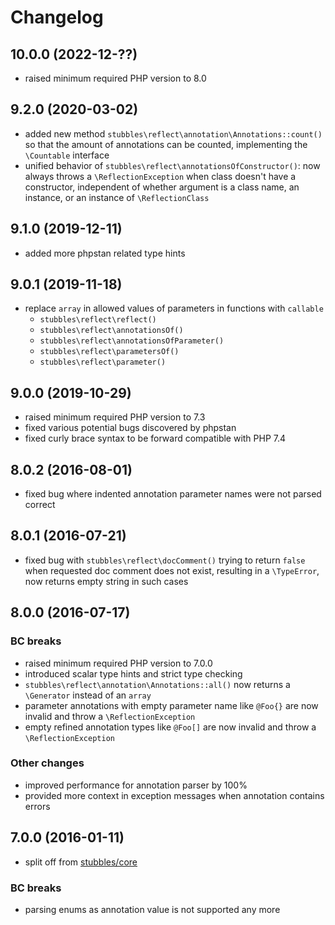 # Changelog

## 10.0.0 (2022-12-??)

* raised minimum required PHP version to 8.0

## 9.2.0 (2020-03-02)

* added new method `stubbles\reflect\annotation\Annotations::count()` so that the amount of annotations can be counted, implementing the  `\Countable` interface
* unified behavior of `stubbles\reflect\annotationsOfConstructor()`: now always throws a `\ReflectionException` when class doesn't have a constructor, independent of whether argument is a class name, an instance, or an instance of `\ReflectionClass`

## 9.1.0 (2019-12-11)

* added more phpstan related type hints

## 9.0.1 (2019-11-18)

* replace `array` in allowed values of parameters in functions with `callable`
  * `stubbles\reflect\reflect()`
  * `stubbles\reflect\annotationsOf()`
  * `stubbles\reflect\annotationsOfParameter()`
  * `stubbles\reflect\parametersOf()`
  * `stubbles\reflect\parameter()`

## 9.0.0 (2019-10-29)

* raised minimum required PHP version to 7.3
* fixed various potential bugs discovered by phpstan
* fixed curly brace syntax to be forward compatible with PHP 7.4

## 8.0.2 (2016-08-01)

* fixed bug where indented annotation parameter names were not parsed correct

## 8.0.1 (2016-07-21)

* fixed bug with `stubbles\reflect\docComment()` trying to return `false` when requested doc comment does not exist, resulting in a `\TypeError`, now returns empty string in such cases

## 8.0.0 (2016-07-17)

### BC breaks

* raised minimum required PHP version to 7.0.0
* introduced scalar type hints and strict type checking
* `stubbles\reflect\annotation\Annotations::all()` now returns a `\Generator` instead of an `array`
* parameter annotations with empty parameter name like `@Foo{}` are now invalid and throw a `\ReflectionException`
* empty refined annotation types like `@Foo[]` are now invalid and throw a `\ReflectionException`

### Other changes

* improved performance for annotation parser by 100%
* provided more context in exception messages when annotation contains errors

## 7.0.0 (2016-01-11)

* split off from [stubbles/core](https://github.com/stubbles/stubbles-core)

### BC breaks

* parsing enums as annotation value is not supported any more
